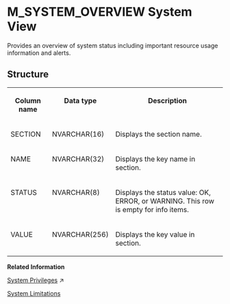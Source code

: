<!-- loio20c61f0675191014a1d5f96d9668855b -->

# M\_SYSTEM\_OVERVIEW System View

Provides an overview of system status including important resource usage information and alerts.



<a name="loio20c61f0675191014a1d5f96d9668855b___m__s_y_s_t_e_m__o_v_e_r_v_i_e_w_1struct_M_SYSTEM_OVERVIEW"/>

## Structure


<table>
<tr>
<th valign="top">

Column name

</th>
<th valign="top">

Data type

</th>
<th valign="top">

Description

</th>
</tr>
<tr>
<td valign="top">

SECTION

</td>
<td valign="top">

NVARCHAR\(16\)

</td>
<td valign="top">

Displays the section name.

</td>
</tr>
<tr>
<td valign="top">

NAME

</td>
<td valign="top">

NVARCHAR\(32\)

</td>
<td valign="top">

Displays the key name in section.

</td>
</tr>
<tr>
<td valign="top">

STATUS

</td>
<td valign="top">

NVARCHAR\(8\)

</td>
<td valign="top">

Displays the status value: OK, ERROR, or WARNING. This row is empty for info items.

</td>
</tr>
<tr>
<td valign="top">

VALUE

</td>
<td valign="top">

NVARCHAR\(256\)

</td>
<td valign="top">

Displays the key value in section.

</td>
</tr>
</table>

**Related Information**  


[System Privileges](https://help.sap.com/viewer/a1317de16a1e41a6b0ff81849d80713c/2024_1_QRC/en-US/cadbcfc38b084808b80b3551b1cd756e.html "System privileges control general system activities.") :arrow_upper_right:

[System Limitations](../../010-SQL-Reference/system-limitations-20a7605.md "Limitations to take into consideration when administering an SAP HANA Cloud database.")

